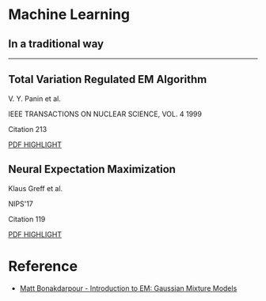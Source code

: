# Machine Learning

## In a traditional way

---

## Total Variation Regulated EM Algorithm

V. Y. Panin et al.

IEEE TRANSACTIONS ON NUCLEAR SCIENCE, VOL. 4 1999

Citation 213 

[PDF HIGHLIGHT](./Total%20Variation%20Regulated%20EM%20Algorithm.pdf)

## Neural Expectation Maximization

Klaus Greff et al.

NIPS'17

Citation 119

[PDF HIGHLIGHT](./Neural%20Expectation%20Maximization.pdf)

# Reference

- [Matt Bonakdarpour - Introduction to EM: Gaussian Mixture Models](https://stephens999.github.io/fiveMinuteStats/intro_to_em.html)